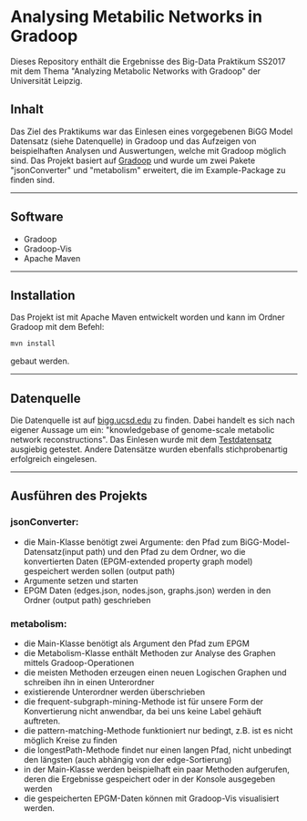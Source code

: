 # Analysing Metabilic Networks in Gradoop
Dieses Repository enthält die  Ergebnisse des Big-Data Praktikum SS2017 mit dem Thema "Analyzing Metabolic Networks with Gradoop" der Universität Leipzig.

## Inhalt
Das Ziel des Praktikums war das Einlesen eines vorgegebenen BiGG Model Datensatz (siehe Datenquelle) in Gradoop und das Aufzeigen von beispielhaften Analysen und Auswertungen, welche mit Gradoop möglich sind. 
Das Projekt basiert auf [Gradoop](https://github.com/dbs-leipzig/gradoop) und wurde um zwei Pakete "jsonConverter" und "metabolism" erweitert, die im Example-Package zu finden sind.

----

## Software
* Gradoop
* Gradoop-Vis
* Apache Maven
----
## Installation
Das Projekt ist mit Apache Maven entwickelt worden und kann im Ordner Gradoop mit dem Befehl:
```sh
mvn install
```

gebaut werden.

----
## Datenquelle
Die Datenquelle ist auf [bigg.ucsd.edu](http://bigg.ucsd.edu/) zu finden. Dabei handelt es sich nach eigener Aussage um ein: "knowledgebase of genome-scale metabolic network reconstructions". Das Einlesen wurde mit dem [Testdatensatz](http://bigg.ucsd.edu/models/iAB_RBC_283) ausgiebig getestet. Andere Datensätze wurden ebenfalls stichprobenartig erfolgreich eingelesen.

----
## Ausführen des Projekts

### jsonConverter:
* die Main-Klasse benötigt zwei Argumente: den Pfad zum BiGG-Model-Datensatz(input path) und den Pfad zu dem Ordner, wo   die konvertierten Daten (EPGM-extended property graph model) gespeichert werden sollen (output path)
*  Argumente setzen und starten
*  EPGM Daten (edges.json, nodes.json, graphs.json) werden in den Ordner (output path) geschrieben
	
### metabolism:
*  die Main-Klasse benötigt als Argument den Pfad zum EPGM
*  die Metabolism-Klasse enthält Methoden zur Analyse des Graphen mittels Gradoop-Operationen
*  die meisten Methoden erzeugen einen neuen Logischen Graphen und schreiben ihn in einen Unterordner
*  existierende Unterordner werden überschrieben
*  die frequent-subgraph-mining-Methode ist für unsere Form der Konvertierung nicht anwendbar, da bei uns keine Label gehäuft 		  auftreten.
*  die pattern-matching-Methode funktioniert nur bedingt, z.B. ist es nicht möglich Kreise zu finden
*  die longestPath-Methode findet nur einen langen Pfad, nicht unbedingt den längsten (auch abhängig von der edge-Sortierung)
*  in der Main-Klasse werden beispielhaft ein paar Methoden aufgerufen, deren die Ergebnisse gespeichert oder in der Konsole ausgegeben werden
*  die gespeicherten EPGM-Daten können mit Gradoop-Vis visualisiert werden.


